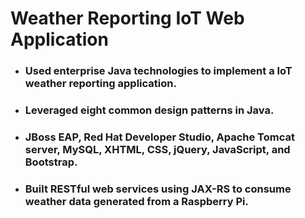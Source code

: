 <!DOCTYPE html>
<html>
    <head>
      <meta charset="utf=8">
    </head>
    <body>
    <h1>Weather Reporting IoT Web Application</h1>
     <ul>
        <li><h3>Used enterprise Java technologies to implement a IoT weather reporting application.<h3></li>
        <li><h3>Leveraged eight common design patterns in Java.</h3></li>
        <li><h3>JBoss EAP, Red Hat Developer Studio, Apache Tomcat server, MySQL, XHTML, CSS, jQuery, JavaScript, and Bootstrap.</h3></li>
        <li><h3>Built RESTful web services using JAX-RS to consume weather data generated from a Raspberry Pi.</h3></li>
    </ul>
  </body>
</html>
